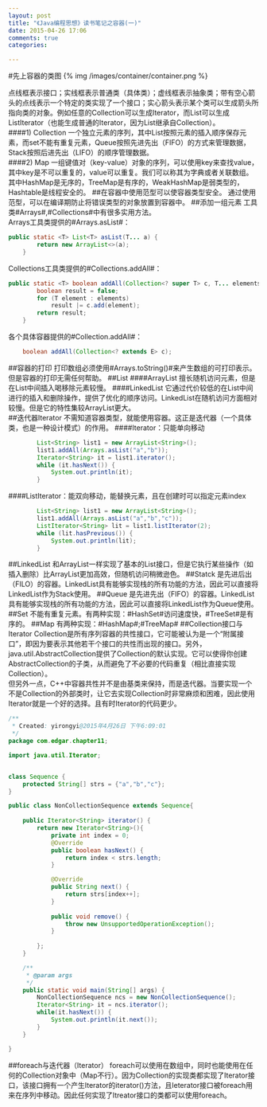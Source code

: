 ```yaml
---
layout: post
title: "《Java编程思想》读书笔记之容器(一)"
date: 2015-04-26 17:06
comments: true
categories: 

---
```


#先上容器的类图
{% img /images/container/container.png %}

点线框表示接口；实线框表示普通类（具体类）；虚线框表示抽象类；带有空心箭头的点线表示一个特定的类实现了一个接口；实心箭头表示某个类可以生成箭头所指向类的对象。例如任意的Collection可以生成Iterator，而List可以生成ListIterator（也能生成普通的Iterator，因为List继承自Collection）。<!--more-->   
####1) Collection
一个独立元素的序列，其中List按照元素的插入顺序保存元素，而set不能有重复元素，Queue按照先进先出（FIFO）的方式来管理数据，Stack按照后进先出（LIFO）的顺序管理数据。    
####2) Map
一组键值对（key-value）对象的序列，可以使用key来查找value，其中key是不可以重复的，value可以重复。我们可以称其为字典或者关联数组。其中HashMap是无序的，TreeMap是有序的，WeakHashMap是弱类型的，Hashtable是线程安全的。
##在容器中使用范型可以使容器类型安全。
通过使用范型，可以在编译期防止将错误类型的对象放置到容器中。
##添加一组元素
工具类#Arrays#,#Collections#中有很多实用方法。   
Arrays工具类提供的#Arrays.asList#：   

```java
public static <T> List<T> asList(T... a) {
        return new ArrayList<>(a);
    }
```

Collections工具类提供的#Collections.addAll#：   

```java
public static <T> boolean addAll(Collection<? super T> c, T... elements) {
        boolean result = false;
        for (T element : elements)
            result |= c.add(element);
        return result;
    }
```

各个具体容器提供的#Collection.addAll#：   

```java
    boolean addAll(Collection<? extends E> c);
```

##容器的打印
打印数组必须使用#Arrays.toString()#来产生数组的可打印表示。但是容器的打印无需任何帮助。
##List
####ArrayList
擅长随机访问元素，但是在List中间插入喝移除元素较慢。
####LinkedList
它通过代价较低的在List中间进行的插入和删除操作，提供了优化的顺序访问。LinkedList在随机访问方面相对较慢。但是它的特性集较ArrayList更大。   
##迭代器Iterator
不需知道容器类型，就能使用容器。这正是迭代器（一个具体类，也是一种设计模式）的作用。
####Iterator：只能单向移动
```java
		List<String> list1 = new ArrayList<String>();
		list1.addAll(Arrays.asList("a","b"));
		Iterator<String> it = list1.iterator();
		while (it.hasNext()) {
			System.out.println(it);
		}
```
####ListIterator：能双向移动，能替换元素，且在创建时可以指定元素index

```java
		List<String> list1 = new ArrayList<String>();
		list1.addAll(Arrays.asList("a","b","c"));
		ListIterator<String> lit = list1.listIterator(2);
		while (lit.hasPrevious()) {
			System.out.println(lit);
		}
```

##LinkedList
和ArrayList一样实现了基本的List接口，但是它执行某些操作（如插入删除）比ArrayList更加高效，但随机访问稍微逊色。
##Statck
是先进后出（FILO）的容器。LinkedList具有能够实现栈的所有功能的方法，因此可以直接将LinkedList作为Stack使用。
##Queue
是先进先出（FIFO）的容器。LinkedList具有能够实现栈的所有功能的方法，因此可以直接将LinkedList作为Queue使用。
##Set
不能有重复元素。有两种实现：#HashSet#访问速度快，#TreeSet#是有序的。
##Map
有两种实现：#HashMap#;#TreeMap#
##Collection接口与Iterator
Collection是所有序列容器的共性接口，它可能被认为是一个“附属接口”，即因为要表示其他若干个接口的共性而出现的接口。另外，java.util.AbstractCollection提供了Collection的默认实现。它可以使得你创建AbstractCollection的子类，从而避免了不必要的代码重复（相比直接实现Collection）。    
但另外一点，C++中容器共性并不是由基类来保持，而是迭代器。当要实现一个不是Collection的外部类时，让它去实现Collection时非常麻烦和困难，因此使用Iterator就是一个好的选择。且有时Iterator的代码更少。

```java
/**
 * Created: yirongyi@2015年4月26日 下午6:09:01
 */
package com.edgar.chapter11;

import java.util.Iterator;


class Sequence {
	protected String[] strs = {"a","b","c"};
}

public class NonCollectionSequence extends Sequence{
	
	public Iterator<String> iterator() {
		return new Iterator<String>(){
			private int index = 0;
			@Override
			public boolean hasNext() {
				return index < strs.length;
			}

			@Override
			public String next() {
				return strs[index++];
			}
			
			public void remove() {
				throw new UnsupportedOperationException();
			}
			
		};
	}

	/**
	 * @param args
	 */
	public static void main(String[] args) {
		NonCollectionSequence ncs = new NonCollectionSequence();
		Iterator<String> it = ncs.iterator();
		while(it.hasNext()) {
			System.out.println(it.next());
		}
	}

}
```

##foreach与迭代器（Iterator）
foreach可以使用在数组中，同时也能使用在任何的Collection对象中（Map不行）。因为Collection的实现类都实现了Iterator接口，该接口拥有一个产生Iterator的iterator()方法，且Ieterator接口被foreach用来在序列中移动。因此任何实现了Itreator接口的类都可以使用foreach。









